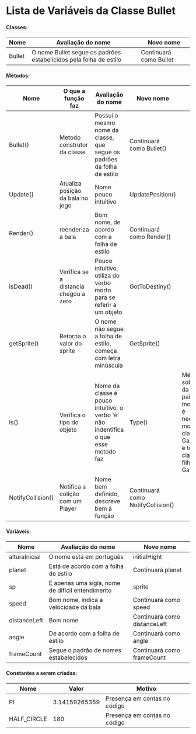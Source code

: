 # Lista de Variáveis da Classe Bullet

#### Classes:

|Nome|Avaliação do nome|Novo nome|
|---	|---	|---	|
|Bullet|O nome Bullet segue os padrões estabelicidos pela folha de estilo|Continuará como Bullet|

#### Métodos:

|Nome|O que a função faz|Avaliação do nome|Novo nome|Obs:|
|---	|---	|---	|---	|---  |
|Bullet()|Metodo construtor da classe|Possui o mesmo nome da classe, que segue os padrões da folha de estilo|Continuará como Bullet()||
|Update()|Atualiza posição da bala no jogo|Nome pouco intuitivo|UpdatePosition()||
|Render()|reenderiza a bala|Bom nome, de acordo com a folha de estilo|Continuará como Render()||
|IsDead()|Verifica se a distancia chegou a zero|Pouco intuitivo, utiliza do verbo morto para se referir a um objeto|GotToDestiny()||
|getSprite()|Retorna o valor do sprite|O nome não segue a folha de estilo, começa com letra minúscula|GetSprite()||
|Is()|Verifica o tipo do objeto|Nome da classe é pouco intuitivo, o verbo 'é' não indentifica o que esse metodo faz|Type()|Método sobreescrito da claasse pai, para modifica-lo é necessário modificar a classe GameObject e todas as classes filhas de GameObject|
|NotifyCollision()|Notifica a colição com um Player|Nome bem definido, descreve bem a função|Continuará como NotifyCollision()|||

#### Variáveis:

|Nome|Avaliação do nome|Novo nome|
|---	|---	|---	|
|alturaInicial|O nome está em português|initialHight|
|planet|Está de acordo com a folha de estilo|Continuará planet|
|sp|É apenas uma sigla, nome de difícil entendimento|sprite|
|speed|Bom nome, indica a velocidade da bala|Continuará como speed|
|distanceLeft|Bom nome|Continuará como distanceLeft|
|angle|De acordo com a folha de estilo|Continuará como angle|
|frameCount|Segue o padrão de nomes estabelecidos|Continuará como frameCount|

#### Constantes a serem criadas:

|Nome|Valor|Motivo|
|---	|---	|---	|
|PI|3.14159265359|Presença em contas no código|
|HALF_CIRCLE|180|Presença em contas no código|
